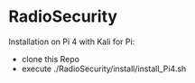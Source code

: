 # RadioSecurity

Installation on Pi 4 with Kali for Pi:
- clone this Repo
- execute ./RadioSecurity/install/install_Pi4.sh
